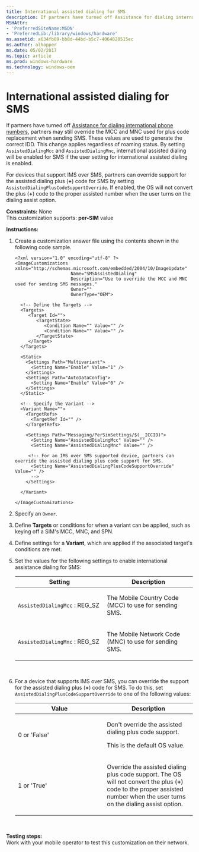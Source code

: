 ```yaml
---
title: International assisted dialing for SMS
description: If partners have turned off Assistance for dialing international phone numbers, partners may still override the MCC and MNC used for plus code replacement when sending SMS.
MSHAttr:
- 'PreferredSiteName:MSDN'
- 'PreferredLib:/library/windows/hardware'
ms.assetid: a634fb89-bb8d-44bd-b5c7-4064828515ec
ms.author: alhopper
ms.date: 05/02/2017
ms.topic: article
ms.prod: windows-hardware
ms.technology: windows-oem
---
```


# International assisted dialing for SMS


If partners have turned off [Assistance for dialing international phone numbers](assistance-for-dialing-international-phone-numbers.md), partners may still override the MCC and MNC used for plus code replacement when sending SMS. These values are used to generate the correct IDD. This change applies regardless of roaming status. By setting `AssistedDialingMcc` and `AssistedDialingMnc`, international assisted dialing will be enabled for SMS if the user setting for international assisted dialing is enabled.

For devices that support IMS over SMS, partners can override support for the assisted dialing plus (**+**) code for SMS by setting `AssistedDialingPlusCodeSupportOverride`. If enabled, the OS will not convert the plus (**+**) code to the proper assisted number when the user turns on the dialing assist option.

<a href="" id="constraints---none"></a>**Constraints:** None  
This customization supports: **per-SIM** value

<a href="" id="instructions-"></a>**Instructions:**  
1.  Create a customization answer file using the contents shown in the following code sample.

    ```
    <?xml version="1.0" encoding="utf-8" ?>  
    <ImageCustomizations xmlns="http://schemas.microsoft.com/embedded/2004/10/ImageUpdate"  
                         Name="SMSAssistedDialing"  
                         Description="Use to override the MCC and MNC used for sending SMS messages."  
                         Owner=""  
                         OwnerType="OEM"> 
      
      <!-- Define the Targets --> 
      <Targets>
         <Target Id="">
            <TargetState>
               <Condition Name="" Value="" />
               <Condition Name="" Value="" />
            </TargetState>
         </Target>
      </Targets>
      
      <Static>
        <Settings Path="Multivariant">
          <Setting Name="Enable" Value="1" />
        </Settings>
        <Settings Path="AutoDataConfig">
          <Setting Name="Enable" Value="0" />
        </Settings>
      </Static>

      <!-- Specify the Variant -->
      <Variant Name=""> 
        <TargetRefs>
          <TargetRef Id="" /> 
        </TargetRefs>

        <Settings Path="Messaging/PerSimSettings/$(__ICCID)">  
          <Setting Name="AssistedDialingMcc" Value="" />
          <Setting Name="AssistedDialingMnc" Value="" />     

         <!-- For an IMS over SMS supported device, partners can override the assisted dialing plus code support for SMS.
          <Setting Name="AssistedDialingPlusCodeSupportOverride" Value="" />
          -->
        </Settings>  

      </Variant>

    </ImageCustomizations>
    ```

2.  Specify an `Owner`.

3.  Define **Targets** or conditions for when a variant can be applied, such as keying off a SIM's MCC, MNC, and SPN.

4.  Define settings for a **Variant**, which are applied if the associated target's conditions are met.

5.  Set the values for the following settings to enable international assistance dialing for SMS:

    <table>
    <colgroup>
    <col width="50%" />
    <col width="50%" />
    </colgroup>
    <thead>
    <tr class="header">
    <th>Setting</th>
    <th>Description</th>
    </tr>
    </thead>
    <tbody>
    <tr class="odd">
    <td><p><code>AssistedDialingMcc</code> : REG_SZ</p></td>
    <td><p>The Mobile Country Code (MCC) to use for sending SMS.</p></td>
    </tr>
    <tr class="even">
    <td><p><code>AssistedDialingMnc</code> : REG_SZ</p></td>
    <td><p>The Mobile Network Code (MNC) to use for sending SMS.</p></td>
    </tr>
    </tbody>
    </table>

     

6.  For a device that supports IMS over SMS, you can override the support for the assisted dialing plus (**+**) code for SMS. To do this, set `AssistedDialingPlusCodeSupportOverride` to one of the following values:

    <table>
    <colgroup>
    <col width="50%" />
    <col width="50%" />
    </colgroup>
    <thead>
    <tr class="header">
    <th>Value</th>
    <th>Description</th>
    </tr>
    </thead>
    <tbody>
    <tr class="odd">
    <td><p>0 or 'False'</p></td>
    <td><p>Don't override the assisted dialing plus code support.</p>
    <p>This is the default OS value.</p></td>
    </tr>
    <tr class="even">
    <td><p>1 or 'True'</p></td>
    <td><p>Override the assisted dialing plus code support. The OS will not convert the plus (<strong>+</strong>) code to the proper assisted number when the user turns on the dialing assist option.</p></td>
    </tr>
    </tbody>
    </table>

     

<a href="" id="testing-steps-"></a>**Testing steps:**  
Work with your mobile operator to test this customization on their network.

 

 






